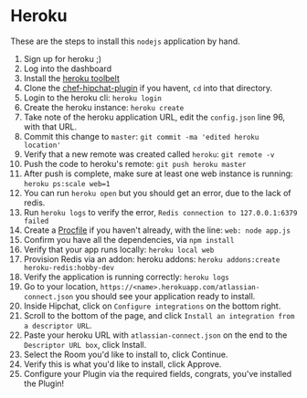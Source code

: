 # Heroku

These are the steps to install this `nodejs` application by hand.

1. Sign up for heroku ;)
1. Log into the dashboard
1. Install the [heroku toolbelt][heroku_toolbelt]
1. Clone the [chef-hipchat-plugin][chef-hipchat-plugin] if you havent, `cd` into that directory.
1. Login to the heroku cli: `heroku login`
1. Create the heroku instance: `heroku create`
1. Take note of the heroku application URL, edit the `config.json` line 96, with that URL.
1. Commit this change to `master`: `git commit -ma 'edited heroku location'`
1. Verify that a new remote was created called `heroku`: `git remote -v`
1. Push the code to heroku's remote: `git push heroku master`
1. After push is complete, make sure at least one web instance is running: `heroku ps:scale web=1`
1. You can run `heroku open` but you should get an error, due to the lack of redis.
1. Run `heroku logs` to verify the error, `Redis connection to 127.0.0.1:6379 failed`
1. Create a [Procfile][procfile] if you haven't already, with the line: `web: node app.js`
1. Confirm you have all the dependencies, via `npm install`
1. Verify that your app runs locally: `heroku local web`
1. Provision Redis via an addon: heroku addons: `heroku addons:create heroku-redis:hobby-dev`
1. Verify the application is running correctly: `heroku logs`
1. Go to your location, `https://<name>.herokuapp.com/atlassian-connect.json` you should see your application ready to install.
1. Inside Hipchat, click on `Configure integrations` on the bottom right.
1. Scroll to the bottom of the page, and click `Install an integration from a descriptor URL`.
1. Paste your heroku URL with `atlassian-connect.json` on the end to the `Descriptor URL box`, click Install.
1. Select the Room you'd like to install to, click Continue.
1. Verify this is what you'd like to install, click Approve.
1. Configure your Plugin via the required fields, congrats, you've installed the Plugin!


[heroku_toolbelt]: https://toolbelt.heroku.com/
[chef-hipchat-plugin]: https://github.com/chef-partners/chef-hipchat-plugin
[procfile]: https://devcenter.heroku.com/articles/getting-started-with-nodejs#define-a-procfile
